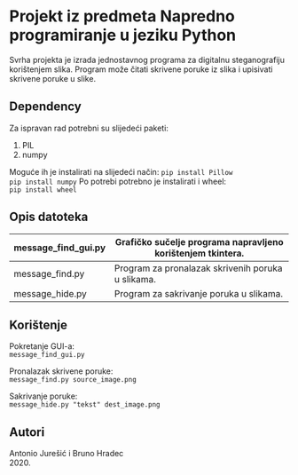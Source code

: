 # Projekt iz predmeta Napredno programiranje u jeziku Python

Svrha projekta je izrada jednostavnog programa za digitalnu 
steganografiju korištenjem slika. Program može čitati skrivene
poruke iz slika i upisivati skrivene poruke u slike.

## Dependency

Za ispravan rad potrebni su slijedeći paketi:  
<ol>
    <li>PIL</li>
    <li>numpy</li>
</ol>  

Moguće ih je instalirati na slijedeći način:
```pip install Pillow```   
```pip install numpy```
Po potrebi potrebno je instalirati i wheel:  
```pip install wheel```  

## Opis datoteka

| message_find_gui.py | Grafičko sučelje programa napravljeno korištenjem tkintera. |
|---------------------|-------------------------------------------------------------|
| message_find.py     | Program za pronalazak skrivenih poruka u slikama.           |
| message_hide.py     | Program za sakrivanje poruka u slikama.                     |  

## Korištenje

Pokretanje GUI-a:  
```message_find_gui.py```  

Pronalazak skrivene poruke:  
```message_find.py source_image.png```  

Sakrivanje poruke:  
```message_hide.py "tekst" dest_image.png```  

## Autori

Antonio Jurešić i Bruno Hradec  
2020.